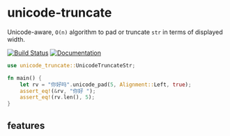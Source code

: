 # unicode-truncate
Unicode-aware, `O(n)` algorithm to pad or truncate `str` in terms of displayed width.

[![Build Status](https://travis-ci.org/Aetf/unicode-truncate.svg)](https://travis-ci.org/Aetf/unicode-truncate)
[![Documentation](https://docs.rs/unicode-truncate/badge.svg)](https://docs.rs/unicode-truncate)

```rust
use unicode_truncate::UnicodeTruncateStr;

fn main() {
    let rv = "你好吗".unicode_pad(5, Alignment::Left, true);
    assert_eq!(&rv, "你好 ");
    assert_eq!(rv.len(), 5);
}
```

## features
